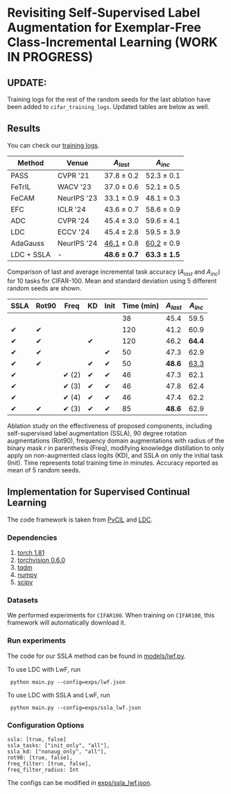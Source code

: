 # Revisiting Self-Supervised Label Augmentation for Exemplar-Free Class-Incremental Learning (WORK IN PROGRESS)

## UPDATE:

Training logs for the rest of the random seeds for the last ablation have been added to ```cifar_training_logs```. Updated tables are below as well.

## Results

You can check our [training logs](https://github.com/arimitsu06/revisit_ssla/blob/main/cifar_training_logs).

| Method         | Venue        | $A_{last}$          | $A_{inc}$          |
|----------------|--------------|---------------------|--------------------|
| PASS | CVPR '21    | 37.8 ± 0.2         | 52.3 ± 0.1         |
| FeTrIL | WACV '23 | 37.0 ± 0.6         | 52.1 ± 0.5         |
| FeCAM | NeurIPS '23 | 33.1 ± 0.9         | 48.1 ± 0.3         |
| EFC | ICLR '24     | 43.6 ± 0.7         | 58.6 ± 0.9         |
| ADC | CVPR '24     | 45.4 ± 3.0         | 59.6 ± 4.1         |
| LDC| ECCV '24     | 45.4 ± 2.8         | 59.5 ± 3.9         |
| AdaGauss | NeurIPS '24 | <u>46.1</u> ± 0.8 | <u>60.2</u> ± 0.9 |
| LDC + SSLA | -               | **48.6 ± 0.7**      | **63.3 ± 1.5**     |

Comparison of last and average incremental task accuracy ($A_{last}$ and $A_{inc}$) for 10 tasks for CIFAR-100. Mean and standard deviation using 5 different random seeds are shown.


| SSLA        | Rot90       | Freq           | KD          | Init         | Time (min) | $A_{last}$   | $A_{inc}$   |
|-------------|-------------|----------------|-------------|--------------|------------|--------------|-------------|
|             |             |                |             |              | 38         | 45.4         | 59.5        |
| ✔           | ✔           |                |             |              | 120        | 41.2         | 60.9        |
| ✔           | ✔           |                | ✔           |              | 120        | 46.2         | **64.4**    |
| ✔           | ✔           |                |             | ✔             | 50        | 47.3         | 62.9    |
| ✔           | ✔           |                | ✔           | ✔            | 50         | **48.6**     | <u>63.3</u>      |
| ✔           |             | ✔ (2)          | ✔           | ✔            | 46         | 47.3         | 62.1        |
| ✔           |             | ✔ (3)          | ✔           | ✔            | 46         | 47.8         | 62.4        |
| ✔           |             | ✔ (4)          | ✔           | ✔            | 46         | 47.4         | 62.2        |
| ✔           | ✔           | ✔ (3)          | ✔           | ✔            | 85         | **48.6**     | 62.9        |

Ablation study on the effectiveness of proposed components, including self-supervised label augmentation (SSLA), 90 degree rotation augmentations (Rot90), frequency domain augmentations with radius of the binary mask $r$ in parenthesis (Freq), modifying knowledge distillation to only apply on non-augmented class logits (KD), and SSLA on only the initial task (Init). Time represents total training time in minutes. Accuracy reported as mean of 5 random seeds.

## Implementation for Supervised Continual Learning

The code framework is taken from [PyCIL](https://github.com/G-U-N/PyCIL) and [LDC](https://github.com/alviur/ldc).

### Dependencies
1. [torch 1.81](https://github.com/pytorch/pytorch)
2. [torchvision 0.6.0](https://github.com/pytorch/vision)
3. [tqdm](https://github.com/tqdm/tqdm)
4. [numpy](https://github.com/numpy/numpy)
5. [scipy](https://github.com/scipy/scipy)

### Datasets

We performed experiments for `CIFAR100`. When training on `CIFAR100`, this framework will automatically download it.

### Run experiments

The code for our SSLA method can be found in [models/lwf.py](https://github.com/arimitsu06/revisit_ssla/blob/main/models/lwf.py).

To use LDC with LwF, run

   ```
    python main.py --config=exps/lwf.json
   ```

To use LDC with SSLA and LwF, run

   ```
    python main.py --config=exps/ssla_lwf.json
   ```

### Configuration Options

```
ssla: [true, false]
ssla_tasks: ["init_only", "all"],
ssla_kd: ["nonaug_only", "all"],
rot90: [true, false],
freq_filter: [true, false],
freq_filter_radius: Int
```

The configs can be modified in [exps/ssla_lwf.json](https://github.com/arimitsu06/revisit_ssla/blob/main/exps/ssla_lwf.json).